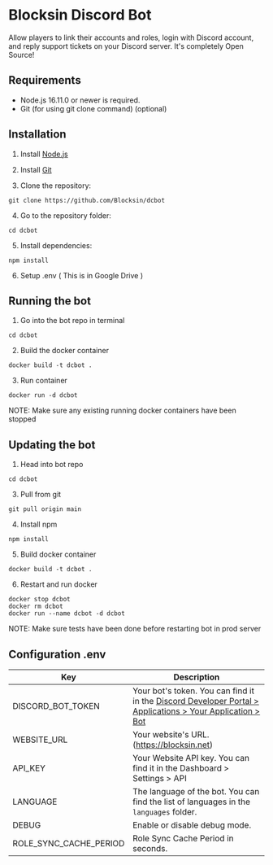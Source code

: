 # Blocksin Discord Bot

Allow players to link their accounts and roles, login with Discord account, and reply support tickets on your Discord server. It's completely Open Source!

## Requirements

- Node.js 16.11.0 or newer is required.
- Git (for using git clone command) (optional)

## Installation

1. Install [Node.js](https://nodejs.org/en/download/)

2. Install [Git](https://git-scm.com/downloads)

3. Clone the repository:

```
git clone https://github.com/Blocksin/dcbot
```

4. Go to the repository folder:

```
cd dcbot
```

5. Install dependencies:

```
npm install
```

6. Setup .env ( This is in Google Drive )

## Running the bot

1. Go into the bot repo in terminal

```
cd dcbot
```

2. Build the docker container

```
docker build -t dcbot .
```

3. Run container

```
docker run -d dcbot
```

NOTE: Make sure any existing running docker containers have been stopped

## Updating the bot

1. Head into bot repo

```
cd dcbot
```

3. Pull from git

```
git pull origin main
```

4. Install npm

```
npm install
```

5. Build docker container

```
docker build -t dcbot .
```

6. Restart and run docker

```
docker stop dcbot
docker rm dcbot
docker run --name dcbot -d dcbot
```

NOTE: Make sure tests have been done before restarting bot in prod server

## Configuration .env

| Key                    | Description                                                                                                                                              |
| ---------------------- | -------------------------------------------------------------------------------------------------------------------------------------------------------- |
| DISCORD_BOT_TOKEN      | Your bot's token. You can find it in the [Discord Developer Portal > Applications > Your Application > Bot](https://discord.com/developers/applications) |
| WEBSITE_URL            | Your website's URL. (https://blocksin.net)                                                                                                               |
| API_KEY                | Your Website API key. You can find it in the Dashboard > Settings > API                                                                                  |
| LANGUAGE               | The language of the bot. You can find the list of languages in the `languages` folder.                                                                   |
| DEBUG                  | Enable or disable debug mode.                                                                                                                            |
| ROLE_SYNC_CACHE_PERIOD | Role Sync Cache Period in seconds.                                                                                                                       |

